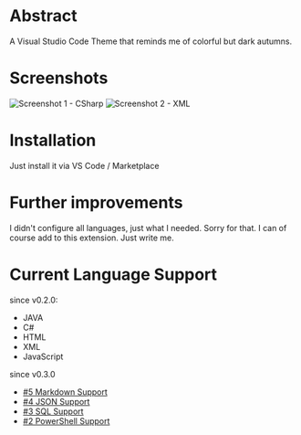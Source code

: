 # Abstract
A Visual Studio Code Theme that reminds me of colorful but dark autumns.

# Screenshots

![Screenshot 1 - CSharp][screenshot:1]
![Screenshot 2 - XML][screenshot:2]

# Installation

Just install it via VS Code / Marketplace

# Further improvements

I didn't configure all languages, just what I needed. Sorry for that. I can of course add to this extension. Just write me.

# Current Language Support

since v0.2.0:

 * JAVA
 * C#
 * HTML
 * XML
 * JavaScript

since v0.3.0

 * [#5 Markdown Support][support:md]
 * [#4 JSON Support][support:json]
 * [#3 SQL Support][support:sql]
 * [#2 PowerShell Support][support:ps]


[screenshot:1]: https://github.com/Darkstar-GmbH/vscode-theme-dark-autumn/tree/main/extension/resources/vscode-theme-dark-autumn-1.png
[screenshot:2]: https://github.com/Darkstar-GmbH/vscode-theme-dark-autumn/tree/main/extension/resources/vscode-theme-dark-autumn-2.png
[support:ps]: https://github.com/Darkstar-GmbH/vscode-theme-dark-autumn/issues/2
[support:sql]: https://github.com/Darkstar-GmbH/vscode-theme-dark-autumn/issues/3
[support:json]: https://github.com/Darkstar-GmbH/vscode-theme-dark-autumn/issues/4
[support:md]: https://github.com/Darkstar-GmbH/vscode-theme-dark-autumn/issues/5